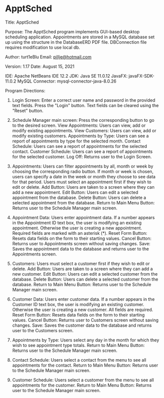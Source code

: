 # ApptSched

Title: ApptSched

Purpose: The ApptSched program implements GUI-based desktop scheduling application.  Appointments are stored in a MySQL database set up using the structure in the DatabaseERD PDF file.  DBConnection file requires modification to use local db. 

Author: turt1eBlu 
Email: pillje@hotmail.com

Version: 1.17
Date: August 15, 2021

IDE: Apache NetBeans IDE 12.2
JDK: Java SE 11.0.12
JavaFX: javaFX-SDK-11.0.2
MySQL Connector: mysql-connector-java-8.0.26


Program Directions:

1) Login Screen: Enter a correct user name and password in the provided text fields.  Press the "Login" button.
Text fields can be cleared using the "Reset" button.

2) Schedule Manager main screen:  Press the corresponding button to go to the desired screen.
	View Appointments: Users can view, add or modify existing appointments.
	View Customers: Users can view, add or modify existing customers.
	Appointments by Type: Users can see a report of appointments by type for the selected month.
	Contact Schedule: Users can see a report of appointments for the selected contact.
	Customer Schedule: Users can see a report of appointments for the selected customer.
	Log Off: Returns user to the Login Screen.

3) Appointments: Users can filter appointments by all, month or week by choosing the corresponding radio button.
If month or week is chosen, users can specify a date in the week or month they choose to see data for that period.
Users must select an appointment first if they wish to edit or delete.
	Add Button: Users are taken to a screen where they can add a new appointment.
	Edit Button: Users can edit a selected appointment from the database.
	Delete Button: Users can delete a selected appointment from the database.
	Return to Main Menu Button: Returns user to the Schedule Manager main screen.

4) Appointment Data:  Users enter appointment data.  If a number appears in the Appointment ID text box, the
user is modifying an existing appointment.  Otherwise the user is creating a new appointment.  Required fields 
are marked with an asterisk (*).
	Reset Form Button: Resets data fields on the form to their starting values.
	Cancel Button: Returns user to Appointments screen without saving changes.
	Save: Saves the appointment data to the database and returns user to the Appointments screen.

5) Customers: Users must select a customer first if they wish to edit or delete.
	Add Button: Users are taken to a screen where they can add a new customer.
	Edit Button: Users can edit a selected customer from the database.
	Delete Button: Users can delete a selected customer from the database.
	Return to Main Menu Button: Returns user to the Schedule Manager main screen.

6) Customer Data: Users enter customer data.  If a number appears in the Customer ID text box, the
user is modifying an existing customer.  Otherwise the user is creating a new customer.  All fields are required.
	Reset Form Button: Resets data fields on the form to their starting values.
	Cancel Button: Returns user to Customers screen without saving changes.
	Save: Saves the customer data to the database and returns user to the Customers screen.

7) Appointments by Type: Users select any day in the month for which they wish to see appointment type totals.
	Return to Main Menu Button: Returns user to the Schedule Manager main screen.

8) Contact Schedule: Users select a contact from the menu to see all appointments for the contact.
	Return to Main Menu Button: Returns user to the Schedule Manager main screen.

9) Customer Schedule: Users select a customer from the menu to see all appointments for the customer.
	Return to Main Menu Button: Returns user to the Schedule Manager main screen.

